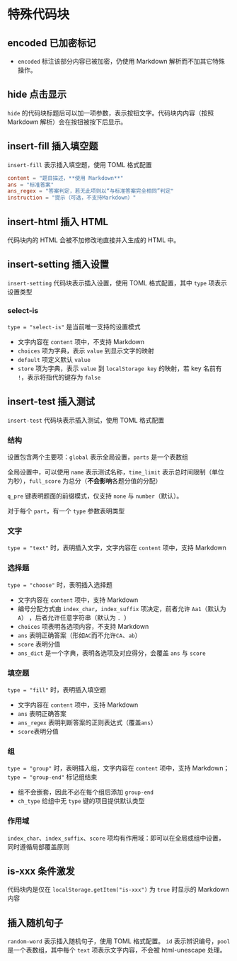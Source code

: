# 特殊代码块
## encoded 已加密标记
* `encoded` 标注该部分内容已被加密，仍使用 Markdown 解析而不加其它特殊操作。

## hide 点击显示
`hide` 的代码块标题后可以加一项参数，表示按钮文字。代码块内内容（按照 Markdown 解析）会在按钮被按下后显示。

## insert-fill 插入填空题
`insert-fill` 表示插入填空题，使用 TOML 格式配置
```toml
content = "题目描述，**使用 Markdown**"
ans = "标准答案"
ans_regex = "答案判定，若无此项则以“与标准答案完全相同”判定"
instruction = "提示（可选，不支持Markdown）"
```

## insert-html 插入 HTML
代码块内的 HTML 会被不加修改地直接并入生成的 HTML 中。

## insert-setting 插入设置
`insert-setting` 代码块表示插入设置，使用 TOML 格式配置，其中 `type` 项表示设置类型

### select-is
`type = "select-is"` 是当前唯一支持的设置模式
* 文字内容在 `content` 项中，不支持 Markdown
* `choices` 项为字典，表示 `value` 到显示文字的映射
* `default` 项定义默认 `value`
* `store` 项为字典，表示 `value` 到 `localStorage key` 的映射，若 key 名前有 `!`，表示将指代的键存为 `false`

## insert-test 插入测试
`insert-test` 代码块表示插入测试，使用 TOML 格式配置

### 结构
设置包含两个主要项：`global` 表示全局设置，`parts` 是一个表数组

全局设置中，可以使用 `name` 表示测试名称，`time_limit` 表示总时间限制（单位为秒），`full_score` 为总分（**不会影响**各题分值的分配）

`q_pre` 键表明题面的前缀模式，仅支持 `none` 与 `number`（默认）。

对于每个 `part`，有一个 `type` 参数表明类型

### 文字
`type = "text"` 时，表明插入文字，文字内容在 `content` 项中，支持 Markdown

### 选择题
`type = "choose"` 时，表明插入选择题
* 文字内容在 `content` 项中，支持 Markdown
* 编号分配方式由 `index_char`，`index_suffix` 项决定，前者允许 `Aa1`（默认为 `A`） ，后者允许任意字符串（默认为 `. `）
* `choices` 项表明各选项内容，不支持 Markdown
* `ans` 表明正确答案（形如`AC`而不允许`CA`、`ab`）
* `score` 表明分值
* `ans_dict` 是一个字典，表明各选项及对应得分，会覆盖 `ans` 与 `score`

### 填空题
`type = "fill"` 时，表明插入填空题
* 文字内容在 `content` 项中，支持 Markdown
* `ans` 表明正确答案
* `ans_regex` 表明判断答案的正则表达式（覆盖`ans`）
* `score`表明分值

### 组
`type = "group"` 时，表明插入组，文字内容在 `content` 项中，支持 Markdown；`type = "group-end"` 标记组结束

* 组不会嵌套，因此不必在每个组后添加 `group-end`
* `ch_type` 给组中无 `type` 键的项目提供默认类型

### 作用域
`index_char`、`index_suffix`、`score` 项均有作用域：即可以在全局或组中设置，同时遵循局部覆盖原则

## is-xxx 条件激发
代码块内是仅在 `localStorage.getItem("is-xxx")` 为 `true` 时显示的 Markdown 内容

## 插入随机句子
`random-word` 表示插入随机句子，使用 TOML 格式配置。
`id` 表示辨识编号，`pool` 是一个表数组，其中每个 `text` 项表示文字内容，不会被 html-unescape 处理。
